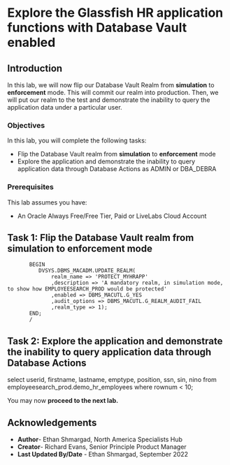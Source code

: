 # Explore the Glassfish HR application functions with Database Vault enabled 

## Introduction

In this lab, we will now flip our Database Vault Realm from **simulation** to **enforcement** mode. This will commit our realm into production. Then, we will put our realm to the test and demonstrate the inability to query the application data under a particular user.


### Objectives

In this lab, you will complete the following tasks:

- Flip the Database Vault realm from **simulation** to **enforcement** mode
- Explore the application and demonstrate the inability to query application data through Database Actions as ADMIN or DBA_DEBRA

### Prerequisites

This lab assumes you have:
- An Oracle Always Free/Free Tier, Paid or LiveLabs Cloud Account

## Task 1: Flip the Database Vault realm from simulation to enforcement mode

		   BEGIN
			  DVSYS.DBMS_MACADM.UPDATE_REALM(
				  realm_name => 'PROTECT_MYHRAPP'
				  ,description => 'A mandatory realm, in simulation mode, to show how EMPLOYEESEARCH_PROD would be protected'
				  ,enabled => DBMS_MACUTL.G_YES
				  ,audit_options => DBMS_MACUTL.G_REALM_AUDIT_FAIL
				  ,realm_type => 1); 
		   END;
		   /

## Task 2: Explore the application and demonstrate the inability to query application data through Database Actions

select userid, firstname, lastname, emptype, position, ssn, sin, nino
  from employeesearch_prod.demo_hr_employees
 where rownum < 10;

You may now **proceed to the next lab.**

## Acknowledgements

- **Author**- Ethan Shmargad, North America Specialists Hub
- **Creator**- Richard Evans, Senior Principle Product Manager
- **Last Updated By/Date** - Ethan Shmargad, September 2022
